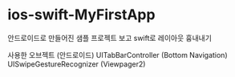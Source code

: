 # ios-swift-MyFirstApp

안드로이드로 만들어진 샘플 프로젝트 보고 swift로 레이아웃 흉내내기

사용한 오브젝트          (안드로이드)
UITabBarController (Bottom Navigation)
UISwipeGestureRecognizer (Viewpager2)


